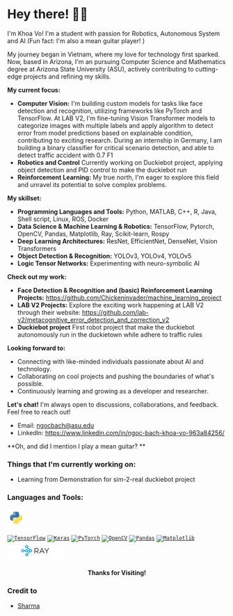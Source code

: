 # Hey there! :wave::smiley:

I'm Khoa Vo! I'm a student with passion for Robotics, Autonomous System and AI (Fun fact: I'm also a mean guitar player! )

My journey began in Vietnam, where my love for technology first sparked. Now, based in Arizona, I'm an pursuing Computer Science and Mathematics degree at Arizona State University (ASU), actively contributing to cutting-edge projects and refining my skills.

**My current focus:**

- **Computer Vision:** I'm building custom models for tasks like face detection and recognition, utilizing frameworks like PyTorch and TensorFlow. At LAB V2, I'm fine-tuning Vision Transformer models to categorize images with multiple labels and apply algorithm to detect error from model predictions based on explainable condition, contributing to exciting research. During an internship in Germany, I am building a binary classifier for critical scenario detection, and able to detect traffic accident with 0.7 F1
- **Robotics and Control** Currently working on Duckiebot project, applying object detection and PID control to make the duckiebot run
- **Reinforcement Learning:** My true north, I'm eager to explore this field and unravel its potential to solve complex problems.

**My skillset:**

- **Programming Languages and Tools:** Python, MATLAB, C++, R, Java, Shell script, Linux, ROS, Docker
- **Data Science & Machine Learning & Robotics:** TensorFlow, Pytorch, OpenCV, Pandas, Matplotlib, Ray, Scikit-learn, Rospy
- **Deep Learning Architectures:** ResNet, EfficientNet, DenseNet, Vision Transformers
- **Object Detection & Recognition:** YOLOv3, YOLOv4, YOLOv5
- **Logic Tensor Networks:** Experimenting with neuro-symbolic AI

**Check out my work:**

- **Face Detection & Recognition and (basic) Reinforcement Learning Projects:** https://github.com/Chickeninvader/machine_learning_project
- **LAB V2 Projects:** Explore the exciting work happening at LAB V2 through their website: https://github.com/lab-v2/metacognitive_error_detection_and_correction_v2
- **Duckiebot project** First robot project that make the duckiebot autonomously run in the duckietown while adhere to traffic rules

**Looking forward to:**

- Connecting with like-minded individuals passionate about AI and technology.
- Collaborating on cool projects and pushing the boundaries of what's possible.
- Continuously learning and growing as a developer and researcher.

**Let's chat!** I'm always open to discussions, collaborations, and feedback. Feel free to reach out!

- Email: ngocbach@asu.edu
- Linkedln: https://www.linkedin.com/in/ngoc-bach-khoa-vo-963a84256/

**Oh, and did I mention I play a mean guitar? **

<!-- <img src="[Path to your GIF image]" alt="side Image" align="right" width="460" height="auto" /> -->

### Things that I'm currently working on:

- Learning from Demonstration for sim-2-real duckiebot project

### Languages and Tools:

<p>
<code><a href = "https://www.python.org/"><img height="40" src="https://raw.githubusercontent.com/github/explore/80688e429a7d4ef2fca1e82350fe8e3517d3494d/topics/python/python.png" alt="Python"></a></code>

<code><a href = "https://www.tensorflow.org/"><img height="40" src="https://upload.wikimedia.org/wikipedia/commons/thumb/1/11/TensorFlowLogo.svg/480px-TensorFlowLogo.svg.png" alt="TensorFlow"></a></code>
<code><a href = "https://keras.io/"><img height="40" src="https://upload.wikimedia.org/wikipedia/commons/thumb/a/ae/Keras_logo.svg/400px-Keras_logo.svg.png" alt="Keras"></a></code>
<code><a href = "https://pytorch.org/"><img height="40" src="https://upload.wikimedia.org/wikipedia/commons/1/10/PyTorch_logo_icon.svg" alt="PyTorch"></a></code>
<code><a href = "https://opencv.org/"><img height="40" src="https://raw.githubusercontent.com/wiki/opencv/opencv/logo/OpenCV_logo_no_text.png" alt="OpenCV"></a></code>
<code><a href = "https://pandas.pydata.org/"><img height="40" src="https://upload.wikimedia.org/wikipedia/commons/2/22/Pandas_mark.svg" alt="Pandas"></a></code>
<code><a href = "https://matplotlib.org/"><img height="40" src="https://upload.wikimedia.org/wikipedia/commons/8/84/Matplotlib_icon.svg" alt="Matplotlib"></a></code>
<code><a href = "https://www.ray.io/"><img height="40" src="https://raw.githubusercontent.com/ray-project/ray/master/doc/source/images/ray_header_logo.png" alt="Ray"></a></code>

</p>

<h4 align="center"> Thanks for Visiting!</h4>

### Credit to

- [Sharma](https://github.com/JoykishanSharma)
